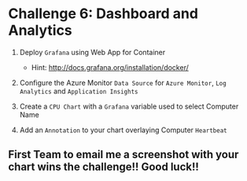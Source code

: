 # Challenge 6: Dashboard and Analytics

1. Deploy `Grafana` using Web App for Container

   * Hint: http://docs.grafana.org/installation/docker/
   
2. Configure the Azure Monitor `Data Source` for `Azure Monitor`, `Log Analytics` and `Application Insights`

3. Create a `CPU Chart` with a `Grafana` variable used to select Computer Name

4. Add an `Annotation` to your chart overlaying Computer `Heartbeat`

## First Team to email me a screenshot with your chart wins the challenge!! Good luck!!
